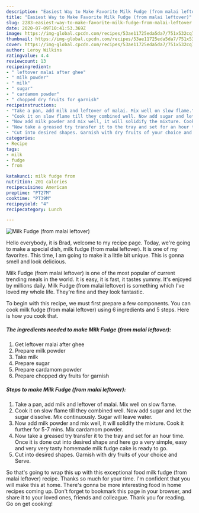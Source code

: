 ```yaml
---
description: "Easiest Way to Make Favorite Milk Fudge (from malai leftover)"
title: "Easiest Way to Make Favorite Milk Fudge (from malai leftover)"
slug: 2283-easiest-way-to-make-favorite-milk-fudge-from-malai-leftover
date: 2020-07-09T10:41:53.369Z
image: https://img-global.cpcdn.com/recipes/53ae11725eda5da7/751x532cq70/milk-fudge-from-malai-leftover-recipe-main-photo.jpg
thumbnail: https://img-global.cpcdn.com/recipes/53ae11725eda5da7/751x532cq70/milk-fudge-from-malai-leftover-recipe-main-photo.jpg
cover: https://img-global.cpcdn.com/recipes/53ae11725eda5da7/751x532cq70/milk-fudge-from-malai-leftover-recipe-main-photo.jpg
author: Leroy Wilkins
ratingvalue: 4.4
reviewcount: 13
recipeingredient:
- " leftover malai after ghee"
- " milk powder"
- " milk"
- " sugar"
- " cardamom powder"
- " chopped dry fruits for garnish"
recipeinstructions:
- "Take a pan, add milk and leftover of malai. Mix well on slow flame."
- "Cook it on slow flame till they combined well. Now add sugar and let the sugar dissolve. Mix continuously. Sugar will leave water."
- "Now add milk powder and mix well, it will solidify the mixture. Cook it further for 5-7 mins. Mix cardamom powder."
- "Now take a greased try transfer it to the tray and set for an hour time. Once it is done cut into desired shape and here go a very simple, easy and very very tasty homemade milk fudge cake is ready to go."
- "Cut into desired shapes. Garnish with dry fruits of your choice and Serve."
categories:
- Recipe
tags:
- milk
- fudge
- from

katakunci: milk fudge from 
nutrition: 201 calories
recipecuisine: American
preptime: "PT27M"
cooktime: "PT39M"
recipeyield: "4"
recipecategory: Lunch

---
```



![Milk Fudge (from malai leftover)](https://img-global.cpcdn.com/recipes/53ae11725eda5da7/751x532cq70/milk-fudge-from-malai-leftover-recipe-main-photo.jpg)

Hello everybody, it is Brad, welcome to my recipe page. Today, we're going to make a special dish, milk fudge (from malai leftover). It is one of my favorites. This time, I am going to make it a little bit unique. This is gonna smell and look delicious.



Milk Fudge (from malai leftover) is one of the most popular of current trending meals in the world. It is easy, it is fast, it tastes yummy. It's enjoyed by millions daily. Milk Fudge (from malai leftover) is something which I've loved my whole life. They're fine and they look fantastic.


To begin with this recipe, we must first prepare a few components. You can cook milk fudge (from malai leftover) using 6 ingredients and 5 steps. Here is how you cook that.

<!--inarticleads1-->

##### The ingredients needed to make Milk Fudge (from malai leftover):

1. Get  leftover malai after ghee
1. Prepare  milk powder
1. Take  milk
1. Prepare  sugar
1. Prepare  cardamom powder
1. Prepare  chopped dry fruits for garnish




<!--inarticleads2-->

##### Steps to make Milk Fudge (from malai leftover):

1. Take a pan, add milk and leftover of malai. Mix well on slow flame.
1. Cook it on slow flame till they combined well. Now add sugar and let the sugar dissolve. Mix continuously. Sugar will leave water.
1. Now add milk powder and mix well, it will solidify the mixture. Cook it further for 5-7 mins. Mix cardamom powder.
1. Now take a greased try transfer it to the tray and set for an hour time. Once it is done cut into desired shape and here go a very simple, easy and very very tasty homemade milk fudge cake is ready to go.
1. Cut into desired shapes. Garnish with dry fruits of your choice and Serve.




So that's going to wrap this up with this exceptional food milk fudge (from malai leftover) recipe. Thanks so much for your time. I'm confident that you will make this at home. There's gonna be more interesting food in home recipes coming up. Don't forget to bookmark this page in your browser, and share it to your loved ones, friends and colleague. Thank you for reading. Go on get cooking!
